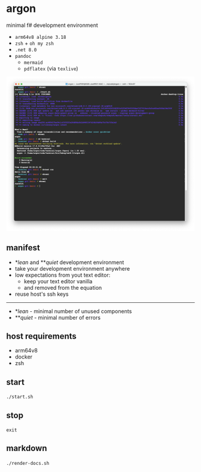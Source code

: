 # argon

minimal f# development environment

* `arm64v8 alpine 3.18`
* `zsh` + `oh my zsh`
* `.net 8.0`
* `pandoc`
  * `mermaid`
  * `pdflatex` (via `texlive`)

![](./img/demo.png)

## manifest

* \**lean* and \*\**quiet* development environment
* take your development environment anywhere
* low expectations from yout text editor:
  * keep your text editor vanilla
  * and removed from the equation
* reuse host's ssh keys

---

* \**lean* - minimal number of unused components
* \*\**quiet* - minimal number of errors

## host requirements

* arm64v8
* docker
* zsh

## start

`./start.sh`

## stop

`exit`

## markdown

`./render-docs.sh`